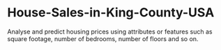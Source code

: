 # House-Sales-in-King-County-USA

Analyse and predict housing prices using attributes or features such as square footage, number of bedrooms, number of floors and so on.
